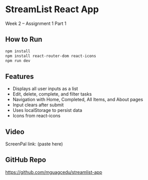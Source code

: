 # StreamList React App
Week 2 – Assignment 1 Part 1

## How to Run
```bash
npm install
npm install react-router-dom react-icons
npm run dev
```

## Features
- Displays all user inputs as a list
- Edit, delete, complete, and filter tasks
- Navigation with Home, Completed, All Items, and About pages
- Input clears after submit
- Uses localStorage to persist data
- Icons from react-icons

## Video
ScreenPal link: (paste here)

## GitHub Repo
https://github.com/mguagcedu/streamlist-app
